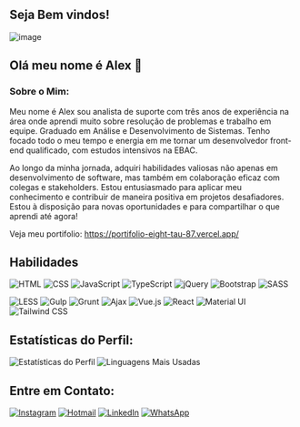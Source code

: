 ## Seja Bem vindos!


![image](https://github.com/user-attachments/assets/118027d0-78e8-41bf-981c-abea09ea851a)



## Olá meu nome é Alex  👋

### Sobre o Mim:

Meu nome é Alex sou analista de suporte com três anos de experiência na área onde aprendi muito sobre resolução de problemas e trabalho em equipe. Graduado em Análise e Desenvolvimento de Sistemas. Tenho focado todo o meu tempo e energia em me tornar um desenvolvedor front-end qualificado, com estudos intensivos na EBAC.

Ao longo da minha jornada, adquiri habilidades valiosas não apenas em desenvolvimento de software, mas também em colaboração eficaz com colegas e stakeholders. Estou entusiasmado para aplicar meu conhecimento e contribuir de maneira positiva em projetos desafiadores. Estou à disposição para novas oportunidades e para compartilhar o que aprendi até agora!

Veja meu portifolio: https://portifolio-eight-tau-87.vercel.app/

## Habilidades

 ![HTML](https://img.shields.io/badge/-HTML5-E34F26?style=flat-square&logo=html5&logoColor=white)  ![CSS](https://img.shields.io/badge/-CSS3-1572B6?style=flat-square&logo=css3)  ![JavaScript](https://img.shields.io/badge/-JavaScript-F7DF1E?style=flat-square&logo=javascript&logoColor=black)  ![TypeScript](https://img.shields.io/badge/-TypeScript-3178C6?style=flat-square&logo=typescript&logoColor=white) ![jQuery](https://img.shields.io/badge/-jQuery-0769AD?style=flat-square&logo=jquery&logoColor=white) ![Bootstrap](https://img.shields.io/badge/-Bootstrap-563D7C?style=flat-square&logo=bootstrap&logoColor=white) 
  ![SASS](https://img.shields.io/badge/-SASS-CC6699?style=flat-square&logo=sass&logoColor=white)
 
 ![LESS](https://img.shields.io/badge/-LESS-1D365D?style=flat-square&logo=less&logoColor=white) ![Gulp](https://img.shields.io/badge/-Gulp-CF4647?style=flat-square&logo=gulp&logoColor=white) 
  ![Grunt](https://img.shields.io/badge/-Grunt-FBA919?style=flat-square&logo=grunt&logoColor=white)
 ![Ajax](https://img.shields.io/badge/-Ajax-336791?style=flat-square&logo=ajax&logoColor=white) ![Vue.js](https://img.shields.io/badge/-Vue.js-4FC08D?style=flat-square&logo=vue.js&logoColor=white) 
  ![React](https://img.shields.io/badge/-React-61DAFB?style=flat-square&logo=react&logoColor=black) ![Material UI](https://img.shields.io/badge/-Material%20UI-007FFF?style=flat-square&logo=material-ui&logoColor=white) ![Tailwind CSS](https://img.shields.io/badge/-Tailwind%20CSS-38B2AC?style=flat-square&logo=tailwind-css&logoColor=white)  

 






 
## Estatísticas do Perfil:
![Estatísticas do Perfil](https://github-readme-stats.vercel.app/api?username=lostleleco&show_icons=true&theme=dark)    ![Linguagens Mais Usadas](https://github-readme-stats.vercel.app/api/top-langs/?username=lostleleco&layout=compact&theme=dark)
         



## Entre em Contato:
[![Instagram](https://img.shields.io/badge/Instagram-%23E4405F.svg?&style=flat-square&logo=instagram&logoColor=white)](https://www.instagram.com/alex_soares_oliveira/)
[![Hotmail](https://img.shields.io/badge/Hotmail-%230078D4.svg?&style=flat-square&logo=microsoft-outlook&logoColor=white)](mailto:alex_soares_oliveira@hotmail.com)
[![LinkedIn](https://img.shields.io/badge/LinkedIn-%230077B5.svg?&style=flat-square&logo=linkedin&logoColor=white)](https://www.linkedin.com/in/alex-soares-de-oliveira-669885308/)
[![WhatsApp](https://img.shields.io/badge/WhatsApp-%23232F2A.svg?&style=flat-square&logo=whatsapp&logoColor=white)](https://wa.me/5533988997674)



















